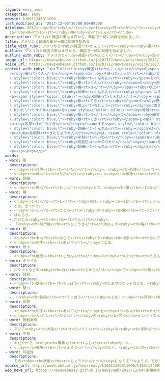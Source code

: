 ```yaml
---
layout: easy_news
categories: easy
newsid: k10011246011000
last_modified_at: '2017-12-05T16:00:00+09:00'
datetime: 2017<ruby>年<rt>ねん</rt></ruby>12<ruby>月<rt>がつ</rt></ruby>05<ruby>日<rt>にち</rt></ruby>
  16<ruby>時<rt>じ</rt></ruby>00<ruby>分<rt>ふん</rt></ruby>
description: アメリカと韓国の軍は４日から、韓国で一緒に訓練を始めました。
title: アメリカと韓国の軍が一緒に訓練を始める
title_with_ruby: アメリカと<ruby>韓国<rt>かんこく</rt></ruby>の<ruby>軍<rt>ぐん</rt></ruby>が<ruby>一緒<rt>いっしょ</rt></ruby>に<ruby>訓練<rt>くんれん</rt></ruby>を<ruby>始<rt>はじ</rt></ruby>める
outline: アメリカと韓国の軍は４日から、韓国で一緒に訓練を始めました。
outline_with_ruby: アメリカと<ruby>韓国<rt>かんこく</rt></ruby>の<ruby>軍<rt>ぐん</rt></ruby>は<ruby>４日<rt>よっか</rt></ruby>から、<ruby>韓国<rt>かんこく</rt></ruby>で<ruby>一緒<rt>いっしょ</rt></ruby>に<ruby>訓練<rt>くんれん</rt></ruby>を<ruby>始<rt>はじ</rt></ruby>めました。
image_url: https://newswebeasy.github.io/ja201712/news/web/image/2017/12/04/K10011246011_1712041909_1712041911_01_03.jpg
voice_url: https://newswebeasy.github.io/ja201712/news/easy/voice/2017/12/05/k10011246011000.mp3
content_with_ruby: "<p>アメリカと<ruby>韓国<rt>かんこく</rt></ruby>の<span style=\"color: blue;\"\
  ><ruby>軍<rt>ぐん</rt></ruby></span>は<ruby>４日<rt>よっか</rt></ruby>から、<ruby>韓国<rt>かんこく</rt></ruby>で<ruby>一緒<rt>いっしょ</rt></ruby>に<span\
  \ style=\"color: blue;\"><ruby>訓練<rt>くんれん</rt></ruby></span>を<ruby>始<rt>はじ</rt></ruby>めました。アメリカ<ruby>軍<rt>ぐん</rt></ruby>によると、アメリカと<ruby>韓国<rt>かんこく</rt></ruby>の<span\
  \ style=\"color: blue;\"><ruby>軍<rt>ぐん</rt></ruby></span>の<ruby>飛行機<rt>ひこうき</rt></ruby>を２３０<span\
  \ style=\"color: blue;\"><ruby>機<rt>き</rt></ruby></span><ruby>以上<rt>いじょう</rt></ruby><ruby>使<rt>つか</rt></ruby>って、<ruby>今<rt>いま</rt></ruby>までで<ruby>最<rt>もっと</rt></ruby>も<ruby>大<rt>おお</rt></ruby>きな<span\
  \ style=\"color: blue;\"><ruby>訓練<rt>くんれん</rt></ruby></span>になる<ruby>予定<rt>よてい</rt></ruby>です。</p>\n\
  <p><span style=\"color: blue;\"><ruby>訓練<rt>くんれん</rt></ruby></span>では、<ruby>韓国<rt>かんこく</rt></ruby>に<ruby>入<rt>はい</rt></ruby>ってきた<span\
  \ style=\"color: blue;\"><ruby>敵<rt>てき</rt></ruby></span>の<ruby>飛行機<rt>ひこうき</rt></ruby>や、<span\
  \ style=\"color: blue;\"><ruby>地上<rt>ちじょう</rt></ruby></span>にある<span style=\"color:\
  \ blue;\">ミサイル</span>を<span style=\"color: blue;\"><ruby>発射<rt>はっしゃ</rt></ruby></span>する<ruby>台<rt>だい</rt></ruby>などを<span\
  \ style=\"color: blue;\"><ruby>撃<rt>う</rt></ruby>つ</span><ruby>練習<rt>れんしゅう</rt></ruby>を<ruby>行<rt>おこな</rt></ruby>います。<ruby>海<rt>うみ</rt></ruby>から<ruby>来<rt>く</rt></ruby>る<span\
  \ style=\"color: blue;\"><ruby>敵<rt>てき</rt></ruby></span>を<span style=\"color: blue;\"\
  ><ruby>攻撃<rt>こうげき</rt></ruby></span>する<span style=\"color: blue;\"><ruby>訓練<rt>くんれん</rt></ruby></span>も<ruby>行<rt>おこな</rt></ruby>います。<span\
  \ style=\"color: blue;\"><ruby>訓練<rt>くんれん</rt></ruby></span>は<ruby>８日<rt>ようか</rt></ruby>まで<ruby>続<rt>つづ</rt></ruby>きます。</p>\n\
  <p><ruby>北朝鮮<rt>きたちょうせん</rt></ruby>は、<span style=\"color: blue;\"><ruby>朝鮮半島<rt>ちょうせんはんとう</rt></ruby></span>の<span\
  \ style=\"color: blue;\"><ruby>平和<rt>へいわ</rt></ruby></span>を<ruby>壊<rt>こわ</rt></ruby>して、<ruby>戦争<rt>せんそう</rt></ruby>が<ruby>始<rt>はじ</rt></ruby>まる<span\
  \ style=\"color: blue;\"><ruby>可能性<rt>かのうせい</rt></ruby></span>を<ruby>高<rt>たか</rt></ruby>くすると<ruby>言<rt>い</rt></ruby>って<span\
  \ style=\"color: blue;\"><ruby>訓練<rt>くんれん</rt></ruby></span>に<ruby>反対<rt>はんたい</rt></ruby>しています。</p>\n\
  <p></p>\n<p></p>"
words:
- word: 軍
  descriptions:
  - <ruby><rb>兵隊</rb><rt>へいたい</rt></ruby>。<ruby><rb>兵隊</rb><rt>へいたい</rt></ruby>の<ruby><rb>集</rb><rt>あつ</rt></ruby>まり。
  - <ruby><rb>戦</rb><rt>たたか</rt></ruby>い。<ruby><rb>戦争</rb><rt>せんそう</rt></ruby>。
- word: 訓練
  descriptions:
  - <ruby><rb>教</rb><rt>おし</rt></ruby>えて、<ruby><rb>慣</rb><rt>な</rt></ruby>れさせること。また、うまくできるように<ruby><rb>練習</rb><rt>れんしゅう</rt></ruby>すること。
- word: 機
  descriptions:
  - <ruby><rb>仕</rb><rt>し</rt></ruby>かけ。<ruby><rb>仕組</rb><rt>しく</rt></ruby>み。
  - とき。きっかけ。
  - <ruby><rb>心</rb><rt>こころ</rt></ruby>の<ruby><rb>動</rb><rt>うご</rt></ruby>き。
  - はたらき。
  - だいじな<ruby><rb>点</rb><rt>てん</rt></ruby>。
  - 「<ruby><rb>飛行機</rb><rt>ひこうき</rt></ruby>」の<ruby><rb>略</rb><rt>りゃく</rt></ruby>。また、<ruby><rb>飛行機</rb><rt>ひこうき</rt></ruby>を<ruby><rb>数</rb><rt>かぞ</rt></ruby>えることば。
- word: 敵
  descriptions:
  - <ruby><rb>争</rb><rt>あらそ</rt></ruby>う<ruby><rb>相手</rb><rt>あいて</rt></ruby>。うらみを<ruby><rb>持</rb><rt>も</rt></ruby>つ<ruby><rb>相手</rb><rt>あいて</rt></ruby>。かたき。
  - <ruby><rb>相手</rb><rt>あいて</rt></ruby>になる。
- word: 地上
  descriptions:
  - <ruby><rb>地面</rb><rt>じめん</rt></ruby>の<ruby><rb>上</rb><rt>うえ</rt></ruby>。
- word: ミサイル
  descriptions:
  - ロケットなどの<ruby><rb>力</rb><rt>ちから</rt></ruby>で<ruby><rb>飛</rb><rt>と</rt></ruby>び、<ruby><rb>誘導</rb><rt>ゆうどう</rt></ruby><ruby><rb>装置</rb><rt>そうち</rt></ruby>によって、<ruby><rb>目標</rb><rt>もくひょう</rt></ruby>をとらえる<ruby><rb>爆弾</rb><rt>ばくだん</rt></ruby>。<ruby><rb>誘導弾</rb><rt>ゆうどうだん</rt></ruby>。
- word: 発射
  descriptions:
  - <ruby><rb>鉄砲</rb><rt>てっぽう</rt></ruby>のたまやロケットなどを、<ruby><rb>打</rb><rt>う</rt></ruby>ち<ruby><rb>出</rb><rt>だ</rt></ruby>すこと。
- word: 撃つ
  descriptions:
  - （<ruby><rb>鉄砲</rb><rt>てっぽう</rt></ruby>などを）<ruby><rb>発射</rb><rt>はっしゃ</rt></ruby>する。
- word: 攻撃
  descriptions:
  - <ruby><rb>相手</rb><rt>あいて</rt></ruby>を<ruby><rb>攻</rb><rt>せ</rt></ruby>めること。
  - <ruby><rb>人</rb><rt>ひと</rt></ruby>の<ruby><rb>欠点</rb><rt>けってん</rt></ruby>や<ruby><rb>誤</rb><rt>あやま</rt></ruby>りを<ruby><rb>責</rb><rt>せ</rt></ruby>めること。
- word: 朝鮮半島
  descriptions:
  - アジア<ruby><rb>大陸</rb><rt>たいりく</rt></ruby>の<ruby><rb>東岸</rb><rt>とうがん</rt></ruby>からつき<ruby><rb>出</rb><rt>だ</rt></ruby>している<ruby><rb>半島</rb><rt>はんとう</rt></ruby>。<ruby><rb>朝鮮海峡</rb><rt>ちょうせんかいきょう</rt></ruby>をはさんで<ruby><rb>日本</rb><rt>にっぽん</rt></ruby>に<ruby><rb>対</rb><rt>たい</rt></ruby>している。
- word: 平和
  descriptions:
  - おだやかで、<ruby><rb>無事</rb><rt>ぶじ</rt></ruby>なこと。
  - <ruby><rb>戦争</rb><rt>せんそう</rt></ruby>がなく、<ruby><rb>世</rb><rt>よ</rt></ruby>の<ruby><rb>中</rb><rt>なか</rt></ruby>が<ruby><rb>無事</rb><rt>ぶじ</rt></ruby>に<ruby><rb>治</rb><rt>おさ</rt></ruby>まっていること。
- word: 可能性
  descriptions:
  - その<ruby><rb>状態</rb><rt>じょうたい</rt></ruby>になりそうなようす。できそうなようす。
source_url: http://www3.nhk.or.jp/news/easy/k10011246011000/k10011246011000.html
web_news_url: https://newswebeasy.github.io/news/web/2017/12/04/米韓共同軍事訓練-B1爆撃機も投入へ
...
```

